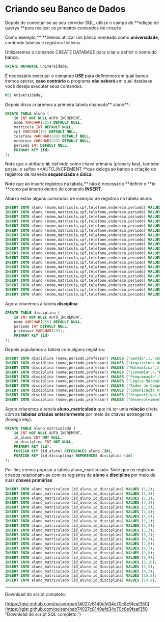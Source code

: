 # Criando seu Banco de Dados

Depois de conectar-se ao seu servidor SQL, utilize o campo de **edição de querys **para realizar os primeiros comandos de criação.

Como exemplo,** **iremos utilizar um banco nomeado como **universidade**, contendo tabelas e registros fictícios.

Utilizaremos o comando CREATE DATABASE para criar e definir o nome do banco.

```SQL
CREATE DATABASE universidade;
```

É necessário executar o comando **USE** para definirmos em qual banco iremos operar, **caso contrário** o programa **não** **saberá** em qual database você deseja executar seus comandos.

```SQL
USE universidade;
```

Depois disso criaremos a primeira tabela chamada** aluno**:

```SQL
CREATE TABLE aluno (
    id INT NOT NULL AUTO_INCREMENT,
    nome VARCHAR(255) DEFAULT NULL,
    matricula INT DEFAULT NULL,
    cpf VARCHAR(13) DEFAULT NULL,
    telefone VARCHAR(100) DEFAULT NULL,
    endereco VARCHAR(255) DEFAULT NULL,
    periodo INT DEFAULT NULL,
    PRIMARY KEY (id)
);
```

Note que o atributo **id**, definido como chave primária \(primary key\), também possui o sufixo **AUTO\_INCREMENT **que delega ao banco a criação de registros de maneira **sequenciada** e **única**.

Note que ao inserir registros na tabela,** não é necessário **definir o **id **como parâmetro dentro do comando **INSERT**.

Abaixo estão alguns comandos de inserção de registros na tabela aluno:

```SQL
INSERT INTO aluno (nome,matricula,cpf,telefone,endereco,periodo) VALUES ("Lois",1421360,"1632010497799","(22) 98492-2558","8603 Per Ave",7);
INSERT INTO aluno (nome,matricula,cpf,telefone,endereco,periodo) VALUES ("Medge",299215,"1613011317199","(14) 98501-1201","Ap #157-3813 Justo Street",6);
INSERT INTO aluno (nome,matricula,cpf,telefone,endereco,periodo) VALUES ("Quincy",1578504,"1600011477899","(65) 98901-5201","269-9229 Vitae Street",4);
INSERT INTO aluno (nome,matricula,cpf,telefone,endereco,periodo) VALUES ("Joel",1837305,"1632120394499","(57) 98292-9924","Ap #110-1827 Vel, Ave",5);
INSERT INTO aluno (nome,matricula,cpf,telefone,endereco,periodo) VALUES ("Beatrice",956740,"1614051310799","(74) 98485-2976","349 Vulputate Ave",3);
INSERT INTO aluno (nome,matricula,cpf,telefone,endereco,periodo) VALUES ("Hedda",175672,"1681041935699","(13) 98531-2988","428-1136 Sagittis Ave",10);
INSERT INTO aluno (nome,matricula,cpf,telefone,endereco,periodo) VALUES ("Brynn",329045,"1688122144799","(91) 98673-1553","P.O. Box 893, 4739 Tempus Rd.",7);
INSERT INTO aluno (nome,matricula,cpf,telefone,endereco,periodo) VALUES ("Marny",1750590,"1650031912599","(42) 98708-9072","P.O. Box 650, 6606 Commodo Rd.",3);
INSERT INTO aluno (nome,matricula,cpf,telefone,endereco,periodo) VALUES ("Ronan",1052162,"1663062501899","(85) 98252-5089","941-3521 Vitae Avenue",6);
INSERT INTO aluno (nome,matricula,cpf,telefone,endereco,periodo) VALUES ("Tyrone",1708255,"1604071662099","(73) 98497-2770","718-5241 At Road",2);
INSERT INTO aluno (nome,matricula,cpf,telefone,endereco,periodo) VALUES ("Galvin",310567,"1695060570899","(82) 98170-4905","351-2310 Non St.",6);
INSERT INTO aluno (nome,matricula,cpf,telefone,endereco,periodo) VALUES ("Hu",597773,"1642072055599","(24) 98132-8119","Ap #379-373 Mollis St.",9);
INSERT INTO aluno (nome,matricula,cpf,telefone,endereco,periodo) VALUES ("Beck",1268638,"1634023093499","(75) 98242-4603","Ap #162-4786 Magna. Av.",10);
INSERT INTO aluno (nome,matricula,cpf,telefone,endereco,periodo) VALUES ("Signe",513875,"1633012250799","(64) 98672-0313","655 Feugiat St.",6);
INSERT INTO aluno (nome,matricula,cpf,telefone,endereco,periodo) VALUES ("Candace",1336855,"1677011908299","(75) 98430-6504","676-5472 Quis Av.",7);
INSERT INTO aluno (nome,matricula,cpf,telefone,endereco,periodo) VALUES ("Melinda",1661667,"1696060657699","(62) 98398-5846","822 Lorem Street",3);
INSERT INTO aluno (nome,matricula,cpf,telefone,endereco,periodo) VALUES ("Francesca",671559,"1672092085199","(71) 98287-5162","231-4714 Mauris Ave",4);
INSERT INTO aluno (nome,matricula,cpf,telefone,endereco,periodo) VALUES ("Liberty",1854362,"1627080895599","(33) 98482-2013","Ap #443-9664 Elementum Road",4);
INSERT INTO aluno (nome,matricula,cpf,telefone,endereco,periodo) VALUES ("Troy",1700232,"1624010821399","(88) 98542-6386","Ap #173-797 Ac Rd.",1);
INSERT INTO aluno (nome,matricula,cpf,telefone,endereco,periodo) VALUES ("Bertha",488541,"1608110458399","(53) 98878-6683","4043 Nam Rd.",5);
```

Agora criaremos a tabela **disciplina**:

```SQL
CREATE TABLE disciplina (
    id INT NOT NULL AUTO_INCREMENT,
    nome VARCHAR(255) DEFAULT NULL,
    periodo INT DEFAULT NULL,
    professor VARCHAR(255),
    PRIMARY KEY (id)
);
```

Depois populamos a tabela com alguns registros:

```SQL
INSERT INTO disciplina (nome,periodo,professor) VALUES ("Gestão",1,"João");
INSERT INTO disciplina (nome,periodo,professor) VALUES ("Arquitetura de Computadores",2,"Cláudio");
INSERT INTO disciplina (nome,periodo,professor) VALUES ("Matemática",3,"Maria");
INSERT INTO disciplina (nome,periodo,professor) VALUES ("Economia",4,"Beatriz");
INSERT INTO disciplina (nome,periodo,professor) VALUES ("Programação",5,"Marcelo");
INSERT INTO disciplina (nome,periodo,professor) VALUES ("Lógica Matemática",6,"Marcos");
INSERT INTO disciplina (nome,periodo,professor) VALUES ("Redes de Computadores",7,"Rogério");
INSERT INTO disciplina (nome,periodo,professor) VALUES ("Comunicação Visual",8,"Matheus");
INSERT INTO disciplina (nome,periodo,professor) VALUES ("Dispositivos Móveis",9,"Felipe");
INSERT INTO disciplina (nome,periodo,professor) VALUES ("Desenvolvimento Web",10,"Mariana");
```

Agora criaremos a tabela **aluno\_matriculado** que irá ter uma **relação** direta com as **tabelas** **criadas** **anteriormente** por meio de chaves estrangeiras \(foreign key\):

```SQL
CREATE TABLE aluno_matriculado (
    id INT NOT NULL AUTO_INCREMENT,
    id_aluno INT NOT NULL,
    id_disciplina INT NOT NULL,
    PRIMARY KEY (id),
    FOREIGN KEY (id_aluno) REFERENCES aluno (id),
    FOREIGN KEY (id_disciplina) REFERENCES disciplina (id)
);
```

Por fim, iremos popular a tabela aluno\_matriculado. Note que os registros criados relacionam-se com os registros de **aluno** e **disciplina** por meio de suas **chaves** **primárias**:

```SQL
INSERT INTO aluno_matriculado (id_aluno,id_disciplina) VALUES (1,2);
INSERT INTO aluno_matriculado (id_aluno,id_disciplina) VALUES (1,4);
INSERT INTO aluno_matriculado (id_aluno,id_disciplina) VALUES (2,2);
INSERT INTO aluno_matriculado (id_aluno,id_disciplina) VALUES (2,3);
INSERT INTO aluno_matriculado (id_aluno,id_disciplina) VALUES (3,2);
INSERT INTO aluno_matriculado (id_aluno,id_disciplina) VALUES (4,4);
INSERT INTO aluno_matriculado (id_aluno,id_disciplina) VALUES (4,5);
INSERT INTO aluno_matriculado (id_aluno,id_disciplina) VALUES (5,1);
INSERT INTO aluno_matriculado (id_aluno,id_disciplina) VALUES (5,2);
INSERT INTO aluno_matriculado (id_aluno,id_disciplina) VALUES (5,3);
INSERT INTO aluno_matriculado (id_aluno,id_disciplina) VALUES (6,2);
INSERT INTO aluno_matriculado (id_aluno,id_disciplina) VALUES (6,3);
INSERT INTO aluno_matriculado (id_aluno,id_disciplina) VALUES (7,6);
INSERT INTO aluno_matriculado (id_aluno,id_disciplina) VALUES (8,7);
INSERT INTO aluno_matriculado (id_aluno,id_disciplina) VALUES (8,8);
INSERT INTO aluno_matriculado (id_aluno,id_disciplina) VALUES (8,9);
INSERT INTO aluno_matriculado (id_aluno,id_disciplina) VALUES (8,10);
INSERT INTO aluno_matriculado (id_aluno,id_disciplina) VALUES (9,5);
INSERT INTO aluno_matriculado (id_aluno,id_disciplina) VALUES (9,3);
INSERT INTO aluno_matriculado (id_aluno,id_disciplina) VALUES (10,8);
INSERT INTO aluno_matriculado (id_aluno,id_disciplina) VALUES (10,9);
```

---

Download do script completo:

[https://gist.github.com/quisen/bab74027c8140efd34c70c8e9feaf350](https://gist.github.com/quisen/bab74027c8140efd34c70c8e9feaf350 "Download do script SQL completo.")

